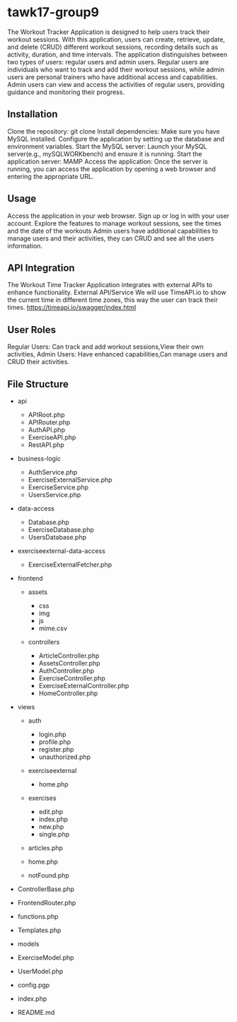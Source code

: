 # tawk17-group9

The Workout Tracker Application is designed to help users track their workout sessions. With this application, users can create, retrieve, update, and delete (CRUD) different workout sessions, recording details such as activity, duration, and time intervals.
The application distinguishes between two types of users: regular users and admin users. Regular users are individuals who want to track and add their workout sessions, while admin users are personal trainers who have additional access and capabilities. Admin users can view and access the activities of regular users, providing guidance and monitoring their progress.


## Installation

Clone the repository: git clone <tawk17-group9>
Install dependencies: Make sure you have MySQL installed.
Configure the application by setting up the database and environment variables.
Start the MySQL server: Launch your MySQL server(e.g., mySQLWORKbench) and ensure it is running.
Start the application server: MAMP
Access the application: Once the server is running, you can access the application by opening a web browser and entering the appropriate URL.


## Usage

Access the application in your web browser.
Sign up or log in with your user account.
Explore the features to manage workout sessions, see the times and the date of the workouts
Admin users have additional capabilities to manage users and their activities, they can CRUD and see all the users information.

## API Integration

The Workout Time Tracker Application integrates with external APIs to enhance functionality. External API/Service We will use TimeAPI.io to show the current time in different time zones, this way the user can track their times. https://timeapi.io/swagger/index.html


## User Roles

Regular Users: Can track and add workout sessions,View their own activities,
Admin Users: Have enhanced capabilities,Can manage users and CRUD their activities.

## File Structure

- api
  - APIRoot.php
  - APIRouter.php
  - AuthAPI.php
  - ExerciseAPI.php
  - RestAPI.php
  
- business-logic
  - AuthService.php
  - ExerciseExternalService.php
  - ExerciseService.php
  - UsersService.php
  
 
- data-access
  - Database.php
  - ExerciseDatabase.php
  - UsersDatabase.php
  

- exerciseexternal-data-access
  - ExerciseExternalFetcher.php
- frontend
  - assets
    - css
    - img
    - js
    - mime.csv

  - controllers
      - ArticleController.php
      - AssetsController.php
      - AuthController.php
      - ExerciseController.php
      - ExerciseExternalController.php
      - HomeController.php
   
- views
  - auth
    - login.php
    - profile.php
    - register.php
    - unauthorized.php

  - exerciseexternal
    - home.php

  - exercises
    - edit.php
    - index.php
    - new.php
    - single.php

  - articles.php
  - home.php
  - notFound.php

 - ControllerBase.php
 - FrontendRouter.php
 - functions.php
 - Templates.php

- models
 - ExerciseModel.php
 - UserModel.php

- config.pgp
- index.php
- README.md

